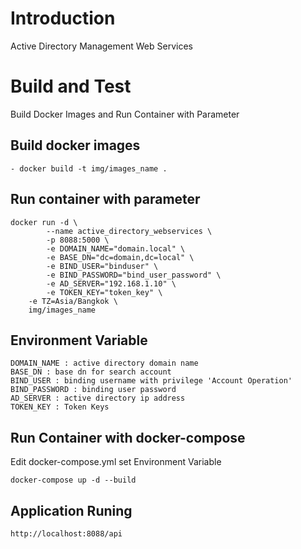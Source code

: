 # Introduction 
Active Directory Management Web Services
# Build and Test
Build Docker Images and Run Container with Parameter
## Build docker images
	- docker build -t img/images_name .
## Run container with parameter
```
docker run -d \
        --name active_directory_webservices \
        -p 8088:5000 \
        -e DOMAIN_NAME="domain.local" \
        -e BASE_DN="dc=domain,dc=local" \
        -e BIND_USER="binduser" \
        -e BIND_PASSWORD="bind_user_password" \
        -e AD_SERVER="192.168.1.10" \
        -e TOKEN_KEY="token_key" \
	-e TZ=Asia/Bangkok \
	img/images_name
```
## Environment Variable
```
DOMAIN_NAME : active directory domain name
BASE_DN : base dn for search account 
BIND_USER : binding username with privilege 'Account Operation'
BIND_PASSWORD : binding user password
AD_SERVER : active directory ip address
TOKEN_KEY : Token Keys
```
## Run Container with docker-compose
Edit docker-compose.yml set Environment Variable
```
docker-compose up -d --build
```
## Application Runing
```
http://localhost:8088/api
```
